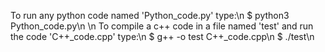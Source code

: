 To run any python code named 'Python_code.py' type:\n
$ python3 Python_code.py\n
\n
To compile a c++ code in a file named 'test' and run the code 'C++_code.cpp' type:\n
$ g++ -o test C++_code.cpp\n
$ ./test\n
